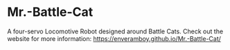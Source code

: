 # Mr.-Battle-Cat
A four-servo Locomotive Robot designed around Battle Cats. Check out the website for more information: https://enveramboy.github.io/Mr.-Battle-Cat/
